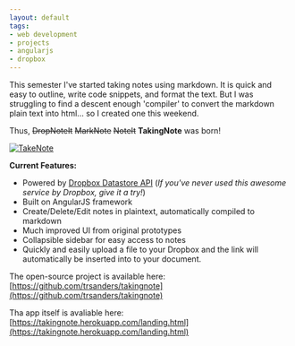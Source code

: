 ```yaml
---
layout: default
tags:
- web development
- projects
- angularjs
- dropbox
---
```


This semester I've started taking notes using markdown. It is quick and easy to outline, write code snippets, and format the text. But I was struggling to find a descent enough 'compiler' to convert the markdown plain text into html... so I created one this weekend.

Thus, <del>DropNoteIt</del> <del>MarkNote</del> <del>NoteIt</del> **TakingNote** was born!

<a href="https://takingnote.herokuapp.com/landing.html">
    <img src="http://theisensanders.com/assets/img/projects/note_app.png" alt="TakeNote"></img>
</a>

**Current Features:**

- Powered by [Dropbox Datastore API](https://www.dropbox.com/developers/datastore) (*If you've never used this awesome service by Dropbox, give it a try!*)
- Built on AngularJS framework
- Create/Delete/Edit notes in plaintext, automatically compiled to markdown
- Much improved UI from original prototypes
- Collapsible sidebar for easy access to notes
- Quickly and easily upload a file to your Dropbox and the link will automatically be inserted into to your document.

The open-source project is available here:
[https://github.com/trsanders/takingnote](https://github.com/trsanders/takingnote)

Tha app itself is avaliable here:
[https://takingnote.herokuapp.com/landing.html](https://takingnote.herokuapp.com/landing.html)
